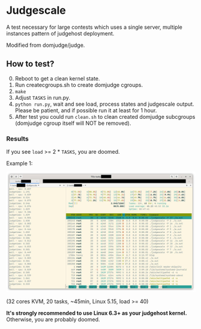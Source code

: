 # Judgescale

A test necessary for large contests which uses a single server, multiple instances pattern of judgehost deployment.

Modified from domjudge/judge.

## How to test?

0. Reboot to get a clean kernel state.
1. Run createcgroups.sh to create domjudge cgroups.
2. `make`
3. Adjust `TASKS` in run.py.
4. `python run.py`, wait and see load, process states and judgescale output. Please be patient, and if possible run it at least for 1 hour.
5. After test you could run `clean.sh` to clean created domjudge subcgroups (domjudge cgroup itself will NOT be removed).

### Results

If you see `load` >= 2 * `TASKS`, you are doomed.

Example 1:

![Example 1](assets/1.jpg)

(32 cores KVM, 20 tasks, ~45min, Linux 5.15, load >= 40)

**It's strongly recommended to use Linux 6.3+ as your judgehost kernel.** Otherwise, you are probably doomed.
